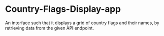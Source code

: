 # Country-Flags-Display-app
An interface such that it displays a grid of country flags and their names, by retrieving data from the given API endpoint.
